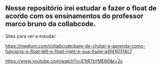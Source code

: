 ## Nesse repositório irei estudar e fazer o float de acordo com os ensinamentos do professor marco bruno da collabcode.

Sites para ver e estudar:

https://medium.com/collabcode/pare-de-chutar-e-aprenda-como-funciona-o-float-left-e-float-right-e-sua-trupe-a4f4161114c7

https://www.youtube.com/watch?v=E1tR7sYMEN0&t=2s

